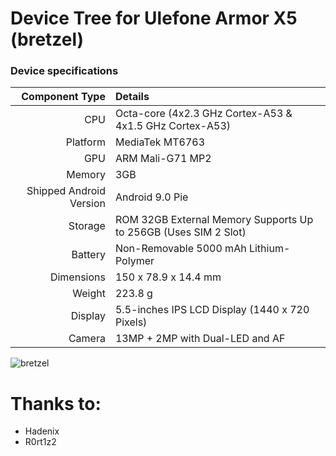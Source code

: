 Device Tree for Ulefone Armor X5 (bretzel)
===========================================

### Device specifications

Component Type | Details
-------:|:-------------------------
CPU     | Octa-core (4x2.3 GHz Cortex-A53 & 4x1.5 GHz Cortex-A53)
Platform | MediaTek MT6763
GPU     | ARM Mali-G71 MP2
Memory  | 3GB
Shipped Android Version | 	Android 9.0 Pie
Storage | ROM 32GB External Memory Supports Up to 256GB (Uses SIM 2 Slot)
Battery | Non-Removable 5000 mAh Lithium-Polymer
Dimensions | 150 x 78.9 x 14.4 mm
Weight | 223.8 g
Display | 5.5-inches IPS LCD Display (1440 x 720 Pixels)
Camera | 13MP + 2MP with Dual-LED and AF | 5MP  Front Camera

![bretzel](https://images-na.ssl-images-amazon.com/images/I/71x85vcVYDL._AC_SX425_.jpg)

Thanks to:
==========
 * Hadenix
 * R0rt1z2
